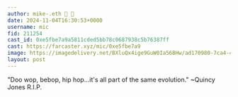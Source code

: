 ```yaml
---
author: mike-.eth 🪸 💎
date: 2024-11-04T16:30:53+0000
username: mic
fid: 211254
cast_id: 0xe5fbe7a9a5811cded5bb78c0687938c5b76387ff
cast: https://farcaster.xyz/mic/0xe5fbe7a9
image: https://imagedelivery.net/BXluQx4ige9GuW0Ia56BHw/ad170980-7ca4-46cc-b894-41e8e3afd800/original
layout: post
---
```


"Doo wop, bebop, hip hop...it's all part of the same evolution."
~Quincy Jones
R.I.P.

<img src='https://imagedelivery.net/BXluQx4ige9GuW0Ia56BHw/ad170980-7ca4-46cc-b894-41e8e3afd800/original' alt='' referrerpolicy='no-referrer'/>
